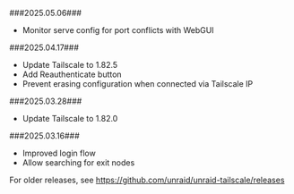 ###2025.05.06###

- Monitor serve config for port conflicts with WebGUI

###2025.04.17###

- Update Tailscale to 1.82.5
- Add Reauthenticate button
- Prevent erasing configuration when connected via Tailscale IP

###2025.03.28###

- Update Tailscale to 1.82.0

###2025.03.16###
- Improved login flow
- Allow searching for exit nodes

For older releases, see https://github.com/unraid/unraid-tailscale/releases
